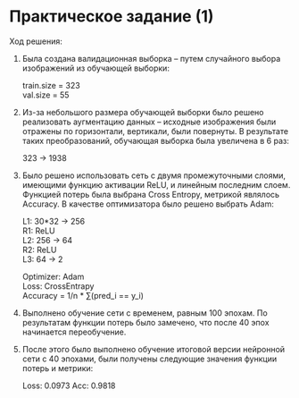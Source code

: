 # Практическое задание (1)

Ход решения:

1.  Была создана валидационная выборка – путем случайного выбора изображений из обучающей выборки:

    train.size = 323    
    val.size = 55   

2.	Из-за небольшого размера обучающей выборки было решено реализовать аугментацию данных – исходные изображения были отражены по горизонтали, вертикали, были повернуты. В результате таких преобразований, обучающая выборка была увеличена в 6 раз: 

    323 -> 1938

3.	Было решено использовать сеть с двумя промежуточными слоями, имеющими функцию активации ReLU, и линейным последним слоем. Функцией потерь была выбрана Cross Entropy, метрикой являлось Accuracy. В качестве оптимизатора было решено выбрать Adam:

    L1: 30*32 -> 256    
    R1: ReLU    
    L2: 256 -> 64   
    R2: ReLU    
    L3: 64 -> 2   

    Optimizer: Adam   
    Loss: CrossEntrapy    
    Accuracy = 1/n * ∑(pred_i == y_i)   

4.	Выполнено обучение сети с временем, равным 100 эпохам.
По результатам функции потерь было замечено, что после 40 эпох начинается переобучение.

5.	После этого было выполнено обучение итоговой версии нейронной сети с 40 эпохами, были получены следующие значения функции потерь и метрики:

    Loss: 0.0973
    Acc: 0.9818
